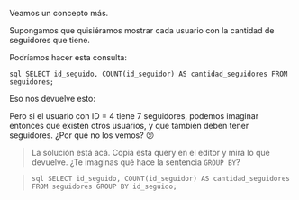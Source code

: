Veamos un concepto más. 

Supongamos que quisiéramos mostrar cada usuario con la cantidad de seguidores que tiene. 

Podríamos hacer esta consulta:

``` sql SELECT id_seguido, COUNT(id_seguidor) AS cantidad_seguidores FROM seguidores; ```

Eso nos devuelve esto:

<div
  class='mu-sql-table'
  data-name='resultado'
  data-columns='[{"name": "id_seguido", "pk": true, "fk": true}, "cantidad_seguidores"]'
  data-rows='[
    [4, 7]
  ]'>
</div>

Pero si el usuario con ID = 4 tiene 7 seguidores, podemos imaginar entonces que existen otros usuarios, y que también deben tener seguidores. ¿Por qué no los vemos? :confused:

> La solución está acá. Copia esta query en el editor y mira lo que devuelve. ¿Te imaginas qué hace la sentencia `GROUP BY`?

> ``` sql SELECT id_seguido, COUNT(id_seguidor) AS cantidad_seguidores FROM seguidores GROUP BY id_seguido; ```
